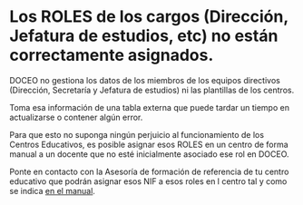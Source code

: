 # Los ROLES de los cargos (Dirección, Jefatura de estudios, etc) no están correctamente asignados.

DOCEO no gestiona los datos de los miembros de los equipos directivos (Dirección, Secretaría y Jefatura de estudios) ni las plantillas de los centros.

Toma esa información de una tabla externa que puede tardar un tiempo en actualizarse o contener algún error.

Para que esto no suponga ningún perjuicio al funcionamiento de los Centros Educativos, es posible asignar esos ROLES  en un centro de forma manual a un docente que no esté inicialmente asociado ese rol en DOCEO.

Ponte en contacto con la Asesoría de formación de referencia de tu centro educativo  que podrán asignar esos NIF a esos roles en l centro tal y como se indica [en el manual](https://catedu.gitbooks.io/doceo-para-la-coordinacion-de-la-formacion-y-la-d/content/0_doceo_30_gestion_de_la_formacion_del_profesorado/roles_en_la_formacion/asignacion-y-correccion-de-roles.html).